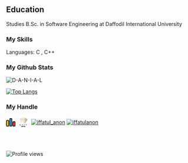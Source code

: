 <h2>Education</h2>
<p>Studies B.Sc. in Software Engineering at Daffodil International University</p>

<h3>My Skills</h3>
<p>Languages: C , C++</p>
<h3>My Github Stats</h3>
<img src="https://github-readme-stats.vercel.app/api?username=D-A-N-I-A-L&show_icons=true&count_private=true&theme=dark" alt="D-A-N-I-A-L" />


  
 <!--  TOP LANGUAGES STATISTICS -->
 [![Top Langs](https://github-readme-stats.vercel.app/api/top-langs/?username=D-A-N-I-A-L&theme=dark&layout=compact&align=right&width=40%)](https://github.com/D-A-N-I-A-L/github-readme-stats)
 
 <h3 align="left">My Handle</h3>
<p align="left">
    <a href="https://codeforces.com/profile/Danial864" target="blank"><img align="center" title="CodeForces" src="https://github.com/iffatul-anon/iffatul-anon/blob/main/cf%20logo.webp" alt="iffatul_anon" height="30" width="25" /></a>
 <a href="https://www.codechef.com/users/danial_864" target="blank"><img align="center" title="CodeChef" src="https://github.com/iffatul-anon/iffatul-anon/blob/main/cc%20logo.png" alt="iffatulanon" height="30" width="35" /></a>
   <a href="https://www.hackerearth.com/@danial35-864" target="blank"><img align="center" title="HackerEarth" src="https://github.com/D-A-N-I-A-L/Danial/blob/main/HackerEarth_logo%20-%20Copy.png" alt="iffatul_anon" height="30" width="25" /></a>
 <a href="https://lightoj.com/user/danial" target="blank"><img align="center" title="LightOj" src="https://github.com/D-A-N-I-A-L/Danial/blob/main/loj-og-image.png" alt="iffatulanon" height="30" margin-left="5" width="35" /></a>
</p>

<br><br>
  
![Profile views](https://gpvc.arturio.dev/D-A-N-I-A-L)
